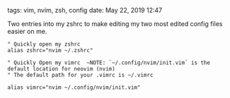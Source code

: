 tags: vim, nvim, zsh, config 
date: May 22, 2019 12:47

Two entries into my zshrc to make editing my two most edited config files easier on me. 

```
" Quickly open my zshrc
alias zshrc="nvim ~/.zshrc"

" Quickly Open my vimrc  ~NOTE: `~/.config/nvim/init.vim` is the default location for neovim (nvim)
" The default path for your .vimrc is ~/.vimrc

alias vimrc="nvim ~/.config/nvim/init.vim"
```

